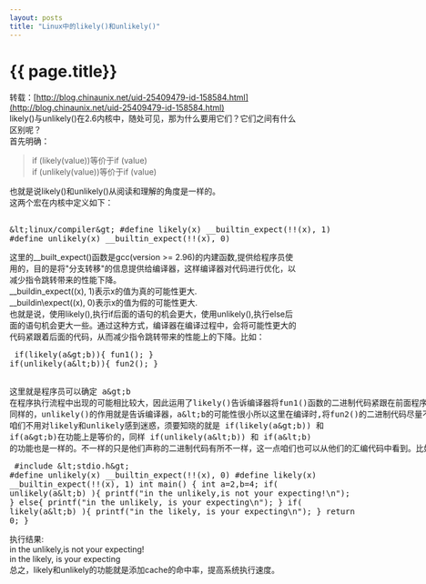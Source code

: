 ```yaml
---
layout: posts
title: "Linux中的likely()和unlikely()"
---
```


# {{ page.title}}
转载：[http://blog.chinaunix.net/uid-25409479-id-158584.html](http://blog.chinaunix.net/uid-25409479-id-158584.html)<br>
likely()与unlikely()在2.6内核中，随处可见，那为什么要用它们？它们之间有什么区别呢？<br>
首先明确：
>if (likely(value))等价于if (value)<br>
>if (unlikely(value))等价于if (value)

也就是说likely()和unlikely()从阅读和理解的角度是一样的。<br>
这两个宏在内核中定义如下：
<xmp class="prettyprint linenums">
<linux/compiler>
#define likely(x) __builtin_expect(!!(x), 1)
#define unlikely(x) __builtin_expect(!!(x), 0)
</xmp>
这里的\_\_built\_expect()函数是gcc(version >= 2.96)的内建函数,提供给程序员使用的，目的是将"分支转移"的信息提供给编译器，这样编译器对代码进行优化，以减少指令跳转带来的性能下降。<br>
\_\_buildin\_expect((x), 1)表示x的值为真的可能性更大.<br>
\_\_buildin\expect((x), 0)表示x的值为假的可能性更大.<br>
也就是说，使用likely(),执行if后面的语句的机会更大，使用unlikely(),执行else后面的语句机会更大一些。通过这种方式，编译器在编译过程中，会将可能性更大的代码紧跟着后面的代码，从而减少指令跳转带来的性能上的下降。比如：
<xmp class="prettyprint linenums">
if(likely(a>b)){
	fun1();
}
if(unlikely(a<b)){
	fun2();
}
</xmp>
<xmp class="my_xmp_class">
	这里就是程序员可以确定 a>b 在程序执行流程中出现的可能相比较大，因此运用了likely()告诉编译器将fun1()函数的二进制代码紧跟在前面程序的后面，这样就cache在预取数据时就可以将fun1()函数的二进制代码拿到cache中。这样，也就添加了cache的命中率。
	同样的，unlikely()的作用就是告诉编译器，a<b的可能性很小所以这里在编译时,将fun2()的二进制代码尽量不要和前边的编译在一块。
	咱们不用对likely和unlikely感到迷惑，须要知晓的就是 if(likely(a>b)) 和 if(a>b)在功能上是等价的，同样 if(unlikely(a<b)) 和 if(a<b) 的功能也是一样的。不一样的只是他们声称的二进制代码有所不一样，这一点咱们也可以从他们的汇编代码中看到。比如下面的代码：
</xmp>
<xmp class="prettyprint linenums">
#include <stdio.h>
#define unlikely(x) __builtin_expect(!!(x), 0)
#define likely(x) __builtin_expect(!!(x), 1)
int main()
{
	int a=2,b=4;
	if( unlikely(a<b) ){
		printf("in the unlikely,is not your expecting!\n");
	} 
	else{
		printf("in the unlikely, is your expecting\n");
	}
	if( likely(a<b) ){
		printf("in the likely, is your expecting\n");
	}
	return 0;
}
</xmp>
执行结果:<br>
in the unlikely,is not your expecting!<br>
in the likely, is your expecting<br>
总之，likely和unlikely的功能就是添加cache的命中率，提高系统执行速度。<br>